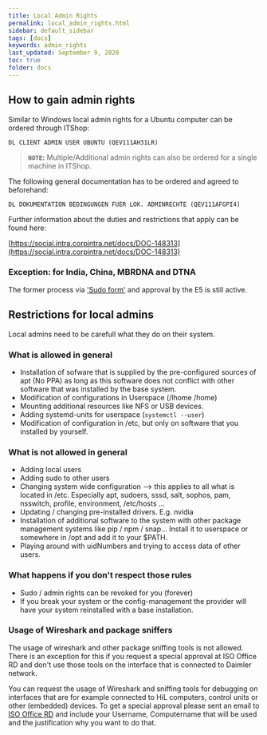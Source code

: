 ```yaml
---
title: Local Admin Rights
permalink: local_admin_rights.html
sidebar: default_sidebar
tags: [docs]
keywords: admin_rights
last_updated: September 9, 2020
toc: true
folder: docs
---
```


## How to gain admin rights

Similar to Windows local admin rights for a Ubuntu computer can be ordered through ITShop:

`DL CLIENT ADMIN USER UBUNTU (QEV111AH31LR)`

> **`NOTE`:** Multiple/Additional admin rights can also be ordered for a single machine in ITShop.

The following general documentation has to be ordered and agreed to beforehand:

`DL DOKUMENTATION BEDINGUNGEN FUER LOK. ADMINRECHTE (QEV111AFGPI4)`

Further information about the duties and restrictions that apply can be found here:

[https://social.intra.corpintra.net/docs/DOC-148313](https://social.intra.corpintra.net/docs/DOC-148313)

### Exception: for India, China, MBRDNA and DTNA

The former process via ['Sudo form'](images/docs/sudo_local_admin/gewaehrung_lokaler_administrationsrechte_ee_final_en_v2019-08-22_wireshark_mehrfach_sudo.pdf) and approval by the E5 is still active.

## Restrictions for local admins

Local admins need to be carefull what they do on their system.

### What is allowed in general

* Installation of sofware that is supplied by the pre-configured sources of apt (No PPA) as long as this software does not conflict with other software that was installed by the base system.
* Modification of configurations in Userspace (/lhome /home)
* Mounting additional resources like NFS or USB devices.
* Adding systemd-units for userspace (`systemctl --user`)
* Modification of configuration in /etc, but only on software that you installed by yourself.

### What is not allowed in general

* Adding local users
* Adding sudo to other users
* Changing system wide configuration --> this applies to all what is located in /etc. Especially apt, sudoers, sssd, salt, sophos, pam, nsswitch, profile, environment, /etc/hosts ...
* Updating / changing pre-installed drivers. E.g. nvidia
* Installation of additional software to the system with other package management systems like pip / npm / snap... Install it to userspace or somewhere in /opt and add it to your $PATH.
* Playing around with uidNumbers and trying to access data of other users.

### What happens if you don't respect those rules

* Sudo / admin rights can be revoked for you (forever)
* If you break your system or the config-management the provider will have your system reinstalled with a base installation.

### Usage of Wireshark and package sniffers

The usage of wireshark and other package sniffing tools is not allowed. There is an exception for this if you request a special approval at ISO Office RD and don't use those tools on the interface that is connected to Daimler network.

You can request the usage of Wireshark and sniffing tools for debugging on interfaces that are for example connected to HiL computers, control units or other (embedded) devices. To get a special approval please sent an email to [ISO Office RD](mailto:mbox-059-iso-office-rd@daimler.com?subject=Requesting%20usage%20of%20wireshark%20on%20my%20Ubuntu%20computer&body=Hello%20ISO%20Office%20RD%2C%0A%0AI%27m%20requesting%20the%20usage%20of%20wireshark%20and%20package%20sniffers%20on%20my%20computer%20for%20debugging%20connections.%0A%0AI%20will%20not%20use%20these%20tools%20to%20sniff%20on%20the%20interfaces%20that%20are%20connected%20to%20Daimler%20networks.%0A%0AMy%20usecase%20for%20justification%20is%3A%20%25JUSITIFICATION%25%0A%0AMy%20username%3A%20%25USERNAME%25%0AMy%20computer%3A%20%25HOSTNAME%25%0A%0ABest%20regards%2C%0A%25NAME%25) and include your Username, Computername that will be used and the justification why you want to do that.
